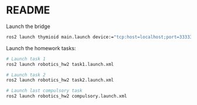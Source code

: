 # README

Launch the bridge
```sh
ros2 launch thymioid main.launch device:="tcp:host=localhost;port=33333" simutaion:=True name:=thymio0
```

Launch the homework tasks:
```sh
# Launch task 1
ros2 launch robotics_hw2 task1.launch.xml

# Launch task 2
ros2 launch robotics_hw2 task2.launch.xml

# Launch last compulsory task
ros2 launch robotics_hw2 compulsory.launch.xml
```
